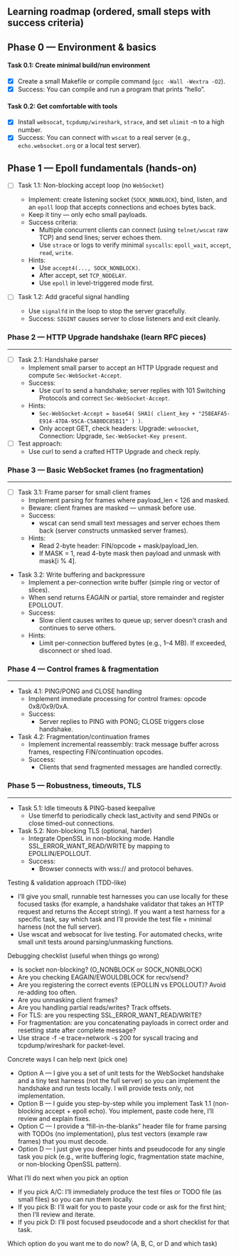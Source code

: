 ## Learning roadmap (ordered, small steps with success criteria)

## Phase 0 — Environment & basics

#### Task 0.1: Create minimal build/run environment

- [x] Create a small Makefile or compile command (`gcc -Wall -Wextra -O2`).
- [x] Success: You can compile and run a program that prints “hello”.

#### Task 0.2: Get comfortable with tools

- [x] Install `websocat`, `tcpdump/wireshark`, `strace`, and set `ulimit` -n to a high number.
- [x] Success: You can connect with `wscat` to a real server (e.g., `echo.websocket.org` or a local test server).

## Phase 1 — Epoll fundamentals (hands-on)

- [ ] Task 1.1: Non-blocking accept loop (no `WebSocket`)
  - Implement: create listening socket (`SOCK_NONBLOCK`), bind, listen, and an `epoll` loop that accepts connections and echoes bytes back.
  - Keep it tiny — only echo small payloads.
  - Success criteria:
    - Multiple concurrent clients can connect (using `telnet/wscat` raw TCP) and send lines; server echoes them.
    - Use `strace` or logs to verify minimal `syscalls`:
      `epoll_wait`, `accept`, `read`, `write`.
  - Hints:
    - Use `accept4(..., SOCK_NONBLOCK)`.
    - After accept, set `TCP_NODELAY`.
    - Use `epoll` in level-triggered mode first.

- [ ] Task 1.2: Add graceful signal handling
  - Use `signalfd` in the loop to stop the server gracefully.
  - Success: `SIGINT` causes server to close listeners and exit cleanly.

### Phase 2 — HTTP Upgrade handshake (learn RFC pieces)

---

- [ ] Task 2.1: Handshake parser
  - Implement small parser to accept an HTTP Upgrade request and compute `Sec-WebSocket-Accept`.
  - Success:
    - Use curl to send a handshake; server replies with 101 Switching Protocols and correct `Sec-WebSocket-Accept`.
  - Hints:
    - `Sec-WebSocket-Accept = base64( SHA1( client_key + "258EAFA5-E914-47DA-95CA-C5AB0DC85B11" ) )`.
    - Only accept GET, check headers: Upgrade: `websocket`, Connection: Upgrade, `Sec-WebSocket-Key present`.
- [ ] Test approach:
  - Use curl to send a crafted HTTP Upgrade and check reply.

### Phase 3 — Basic WebSocket frames (no fragmentation)

---

- [ ] Task 3.1: Frame parser for small client frames
  - Implement parsing for frames where payload_len < 126 and masked.
  - Beware: client frames are masked — unmask before use.
  - Success:
    - wscat can send small text messages and server echoes them back (server constructs unmasked server frames).
  - Hints:
    - Read 2-byte header: FIN/opcode + mask/payload_len.
    - If MASK = 1, read 4-byte mask then payload and unmask with mask[i % 4].
- Task 3.2: Write buffering and backpressure
  - Implement a per-connection write buffer (simple ring or vector of slices).
  - When send returns EAGAIN or partial, store remainder and register EPOLLOUT.
  - Success:
    - Slow client causes writes to queue up; server doesn’t crash and continues to serve others.
  - Hints:
    - Limit per-connection buffered bytes (e.g., 1–4 MB). If exceeded, disconnect or shed load.

### Phase 4 — Control frames & fragmentation

---

- Task 4.1: PING/PONG and CLOSE handling
  - Implement immediate processing for control frames: opcode 0x8/0x9/0xA.
  - Success:
    - Server replies to PING with PONG; CLOSE triggers close handshake.
- Task 4.2: Fragmentation/continuation frames
  - Implement incremental reassembly: track message buffer across frames, respecting FIN/continuation opcodes.
  - Success:
    - Clients that send fragmented messages are handled correctly.

### Phase 5 — Robustness, timeouts, TLS

---

- Task 5.1: Idle timeouts & PING-based keepalive
  - Use timerfd to periodically check last_activity and send PINGs or close timed-out connections.
- Task 5.2: Non-blocking TLS (optional, harder)
  - Integrate OpenSSL in non-blocking mode. Handle SSL_ERROR_WANT_READ/WRITE by mapping to EPOLLIN/EPOLLOUT.
  - Success:
    - Browser connects with wss:// and protocol behaves.

Testing & validation approach (TDD-like)

- I’ll give you small, runnable test harnesses you can use locally for these focused tasks (for example, a handshake validator that takes an HTTP request and returns the Accept string). If you want a test harness for a specific task, say which task and I’ll provide the test file + minimal harness (not the full server).
- Use wscat and websocat for live testing. For automated checks, write small unit tests around parsing/unmasking functions.

Debugging checklist (useful when things go wrong)

- Is socket non-blocking? (O_NONBLOCK or SOCK_NONBLOCK)
- Are you checking EAGAIN/EWOULDBLOCK for recv/send?
- Are you registering the correct events (EPOLLIN vs EPOLLOUT)? Avoid re-adding too often.
- Are you unmasking client frames?
- Are you handling partial reads/writes? Track offsets.
- For TLS: are you respecting SSL_ERROR_WANT_READ/WRITE?
- For fragmentation: are you concatenating payloads in correct order and resetting state after complete message?
- Use strace -f -e trace=network -s 200 for syscall tracing and tcpdump/wireshark for packet-level.

Concrete ways I can help next (pick one)

- Option A — I give you a set of unit tests for the WebSocket handshake and a tiny test harness (not the full server) so you can implement the handshake and run tests locally. I will provide tests only, not implementation.
- Option B — I guide you step-by-step while you implement Task 1.1 (non-blocking accept + epoll echo). You implement, paste code here, I’ll review and explain fixes.
- Option C — I provide a “fill-in-the-blanks” header file for frame parsing with TODOs (no implementation), plus test vectors (example raw frames) that you must decode.
- Option D — I just give you deeper hints and pseudocode for any single task you pick (e.g., write buffering logic, fragmentation state machine, or non-blocking OpenSSL pattern).

What I’ll do next when you pick an option

- If you pick A/C: I’ll immediately produce the test files or TODO file (as small files) so you can run them locally.
- If you pick B: I’ll wait for you to paste your code or ask for the first hint; then I’ll review and iterate.
- If you pick D: I’ll post focused pseudocode and a short checklist for that task.

Which option do you want me to do now? (A, B, C, or D and which task)
